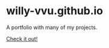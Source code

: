 # willy-vvu.github.io

A portfolio with many of my projects.

[Check it out!](https://willy-vvu.github.io/)
